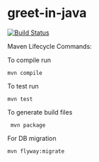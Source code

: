 # greet-in-java
[![Build Status](https://travis-ci.org/MichaelCDavids/greet-in-java.svg?branch=master)](https://travis-ci.org/MichaelCDavids/greet-in-java)
 
 Maven Lifecycle Commands:
 
 To compile run
  
    mvn compile
 
 To test run
    
    mvn test
     
 To generate build files 
     
     mvn package
     
 For DB migration
 
    mvn flyway:migrate